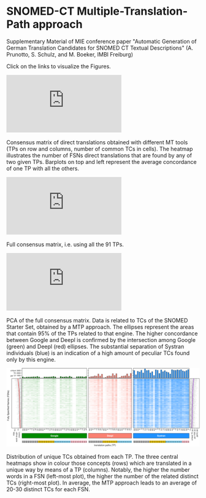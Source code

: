 # SNOMED-CT Multiple-Translation-Path approach
Supplementary Material of MIE conference paper "Automatic Generation of German Translation Candidates for SNOMED CT Textual Descriptions" (A. Prunotto, S. Schulz, and M. Boeker, IMBI Freiburg)

Click on the links to visualize the Figures.

![Supp. Fig. 1](https://github.com/andreaprunotto/SNOMED-CT-MTP/blob/main/Heatmap_engines-sources.pdf)

Consensus matrix of direct translations obtained with different MT tools (TPs on row and columns, number of common TCs in cells). The heatmap illustrates the number of FSNs direct translations that are found by any of two given TPs. Barplots on top and left represent the average concordance of one TP with all the others.

![Supp. Fig. 2](https://github.com/andreaprunotto/SNOMED-CT-MTP/blob/main/heatmap_overall_StarterSet.supplementary.1.pdf)

Full consensus matrix, i.e. using all the 91 TPs. 

![Supp. Fig. 3](https://github.com/andreaprunotto/SNOMED-CT-MTP/blob/main/PCA_overall.pdf)

PCA of the full consensus matrix. Data is related to TCs of the SNOMED Starter Set, obtained by a MTP approach. The ellipses represent the areas that contain 95% of the TPs related to that engine. The higher concordance between Google and Deepl is confirmed by the intersection among Google (green) and Deepl (red) ellipses. The substantial separation of Systran individuals (blue) is an indication of a high amount of peculiar TCs found only by this engine.

![Supp. Fig. 4](https://github.com/andreaprunotto/SNOMED-CT-MTP/blob/main/1_cand.png)

Distribution of unique TCs obtained from each TP. The three central heatmaps show in colour those concepts (rows) which are translated in a unique way by means of a TP (columns). Notably, the higher the number words in a FSN (left-most plot), the higher the number of the related distinct TCs (right-most plot). In average, the MTP approach leads to an average of 20-30 distinct TCs for each FSN.
